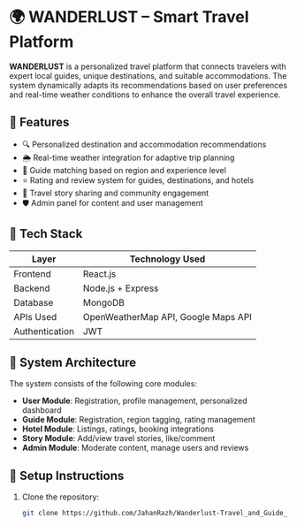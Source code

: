 # 🌍 WANDERLUST – Smart Travel Platform

**WANDERLUST** is a personalized travel platform that connects travelers with expert local guides, unique destinations, and suitable accommodations. The system dynamically adapts its recommendations based on user preferences and real-time weather conditions to enhance the overall travel experience.

## 📌 Features

- 🔍 Personalized destination and accommodation recommendations
- 🌦️ Real-time weather integration for adaptive trip planning
- 🧭 Guide matching based on region and experience level
- ⭐ Rating and review system for guides, destinations, and hotels
- 📖 Travel story sharing and community engagement
- 🛡️ Admin panel for content and user management

## 🚀 Tech Stack

| Layer         | Technology Used                         |
|---------------|------------------------------------------|
| Frontend      | React.js                                 |
| Backend       | Node.js + Express                        |
| Database      | MongoDB                                  |
| APIs Used     | OpenWeatherMap API, Google Maps API      |
| Authentication| JWT                                      |

## 📐 System Architecture

The system consists of the following core modules:

- **User Module**: Registration, profile management, personalized dashboard
- **Guide Module**: Registration, region tagging, rating management
- **Hotel Module**: Listings, ratings, booking integrations
- **Story Module**: Add/view travel stories, like/comment
- **Admin Module**: Moderate content, manage users and reviews

## 🔧 Setup Instructions

1. Clone the repository:
   ```bash
   git clone https://github.com/JahanRazh/Wanderlust-Travel_and_Guide_Booking-System
